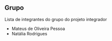## Grupo

Lista de integrantes do grupo do projeto integrador

* Mateus de Oliveira Pessoa
* Natália Rodrigues
